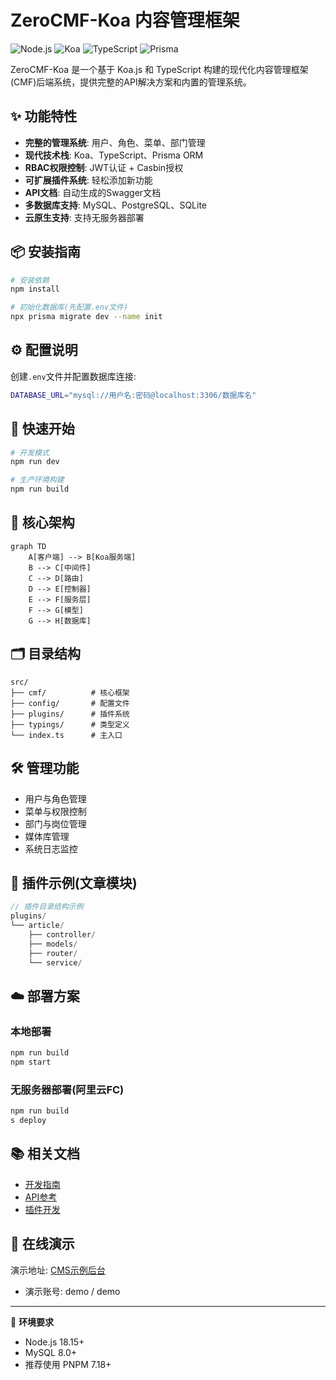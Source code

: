 # ZeroCMF-Koa 内容管理框架

![Node.js](https://img.shields.io/badge/node-%3E%3D18.15.0-brightgreen)
![Koa](https://img.shields.io/badge/koa-2.x-blue)
![TypeScript](https://img.shields.io/badge/TypeScript-5.x-blue)
![Prisma](https://img.shields.io/badge/prisma-latest-orange)

ZeroCMF-Koa 是一个基于 Koa.js 和 TypeScript 构建的现代化内容管理框架(CMF)后端系统，提供完整的API解决方案和内置的管理系统。

## ✨ 功能特性

- **完整的管理系统**: 用户、角色、菜单、部门管理
- **现代技术栈**: Koa、TypeScript、Prisma ORM
- **RBAC权限控制**: JWT认证 + Casbin授权
- **可扩展插件系统**: 轻松添加新功能
- **API文档**: 自动生成的Swagger文档
- **多数据库支持**: MySQL、PostgreSQL、SQLite
- **云原生支持**: 支持无服务器部署

## 📦 安装指南

```bash
# 安装依赖
npm install

# 初始化数据库(先配置.env文件)
npx prisma migrate dev --name init
```

## ⚙️ 配置说明

创建`.env`文件并配置数据库连接:

```bash
DATABASE_URL="mysql://用户名:密码@localhost:3306/数据库名"
```

## 🚀 快速开始

```bash
# 开发模式
npm run dev

# 生产环境构建
npm run build
```

## 🌟 核心架构

```mermaid
graph TD
    A[客户端] --> B[Koa服务端]
    B --> C[中间件]
    C --> D[路由]
    D --> E[控制器]
    E --> F[服务层]
    F --> G[模型]
    G --> H[数据库]
```

## 🗂 目录结构

```
src/
├── cmf/          # 核心框架
├── config/       # 配置文件
├── plugins/      # 插件系统
├── typings/      # 类型定义
└── index.ts      # 主入口
```

## 🛠 管理功能

- 用户与角色管理
- 菜单与权限控制
- 部门与岗位管理
- 媒体库管理
- 系统日志监控

## 🔌 插件示例(文章模块)

```typescript
// 插件目录结构示例
plugins/
└── article/
    ├── controller/
    ├── models/
    ├── router/
    └── service/
```

## ☁️ 部署方案

### 本地部署

```bash
npm run build
npm start
```

### 无服务器部署(阿里云FC)

```bash
npm run build
s deploy
```

## 📚 相关文档

- [开发指南](./docs/development.md)
- [API参考](./docs/api.md)
- [插件开发](./docs/plugins.md)

## 🔗 在线演示

演示地址: [CMS示例后台](https://demo.zerocmf.com/admin)

- 演示账号: demo / demo

---

🎯 **环境要求**

- Node.js 18.15+
- MySQL 8.0+
- 推荐使用 PNPM 7.18+
